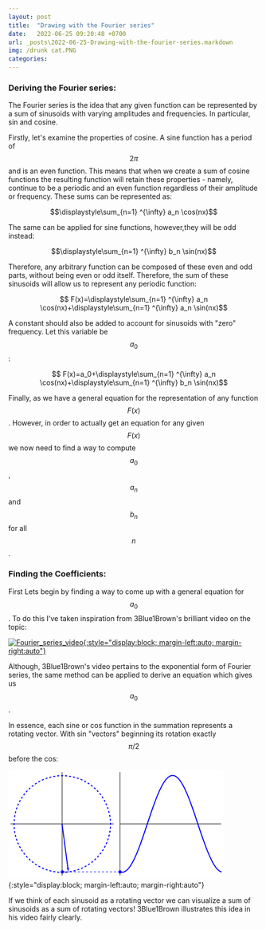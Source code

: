 ```yaml
---
layout: post
title:  "Drawing with the Fourier series"
date:   2022-06-25 09:20:48 +0700
url: _posts\2022-06-25-Drawing-with-the-fourier-series.markdown
img: /drunk cat.PNG
categories:
---
```

### Deriving the Fourier series: 
The Fourier series is the idea that any given function can be represented by a sum of sinusoids with varying amplitudes and frequencies. In particular,  sin and cosine. 

Firstly, let's examine the properties of cosine. A sine function has a period of $$ 2\pi $$ and is an even function. This means that when we create a sum of cosine functions the resulting function will retain these properties - namely, continue to be a periodic and an even function regardless of their amplitude or frequency. These sums can be represented as: 

 $$\displaystyle\sum_{n=1} ^{\infty} a_n \cos(nx)$$
 

The same can be applied for sine functions, however,they will be odd instead: 

 $$\displaystyle\sum_{n=1} ^{\infty} b_n \sin(nx)$$

 Therefore, any arbitrary function can be composed of these even and odd parts, without being even or odd itself. Therefore, the sum of these sinusoids will allow us to represent any periodic function: 

 $$ F(x)=\displaystyle\sum_{n=1} ^{\infty} a_n \cos(nx)+\displaystyle\sum_{n=1} ^{\infty} a_n \sin(nx)$$

 A constant should also be added to account for sinusoids with "zero" frequency. Let this variable be $$a_0$$: 

  $$ F(x)=a_0+\displaystyle\sum_{n=1} ^{\infty} a_n \cos(nx)+\displaystyle\sum_{n=1} ^{\infty} b_n \sin(nx)$$

 Finally, as we have a general equation for the representation of any function $$F(x)$$. However, in order to actually get an equation for any given $$F(x)$$ we now need to find a way to compute $$a_0$$, $$a_n$$ and $$b_n$$ for all $$n$$. 

### Finding the Coefficients: 

 First Lets begin by finding a way to come up with a general equation for $$a_0$$. To do this I've taken inspiration from 3Blue1Brown's brilliant video on the topic: 

[![Fourier_series_video](https://img.youtube.com/vi/r6sGWTCMz2k/0.jpg){:style="display:block; margin-left:auto; margin-right:auto"}](https://www.youtube.com/watch?v=r6sGWTCMz2k)


 Although, 3Blue1Brown's video pertains to the exponential form of Fourier series, the same method can be applied to derive an equation which gives us $$a_0$$. 

 In essence, each sine or cos function in the summation represents a rotating vector. With sin "vectors"  beginning its rotation exactly $$\pi/2$$ before the cos: 

![Sine as a vector](https://raw.githubusercontent.com/Dinhbaon/Dinhbaon.github.io/gh-pages/_assets/_gifs/1tyC.gif){:style="display:block; margin-left:auto; margin-right:auto"}

If we think of each sinusoid as a rotating vector we can visualize a sum of sinusoids as a sum of rotating vectors! 3Blue1Brown illustrates this idea in his video fairly clearly. 

